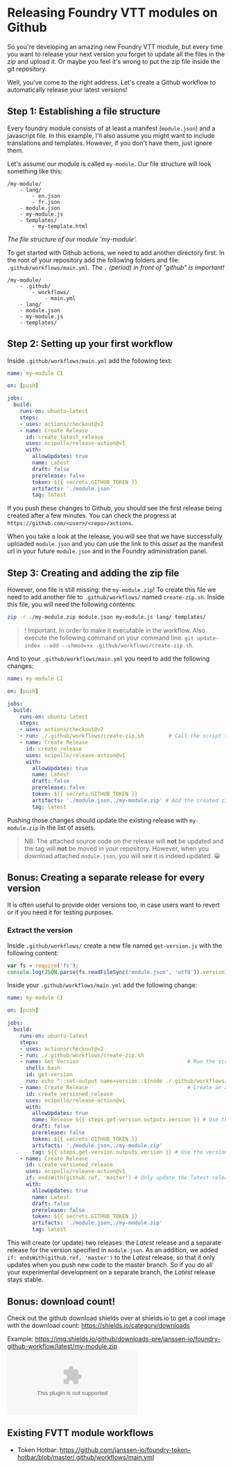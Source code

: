 # Releasing Foundry VTT modules on Github

So you're developing an amazing new Foundry VTT module, but every time you want to release your next version you forget to update all the files in the zip and upload it. Or maybe you feel it's wrong to put the zip file inside the git repository.

Well, you've come to the right address. Let's create a Github workflow to automatically release your latest versions!

## Step 1: Establishing a file structure
Every foundry module consists of at least a manifest (`module.json`) and a javascript file. In this example, I'll also assume you might want to include translations and templates. However, if you don't have them, just ignore them.

Let's assume our module is called `my-module`. Our file structure will look something like this:

```
/my-module/
    - lang/
        - en.json
        - fr.json
    - module.json
    - my-module.js
    - templates/
        - my-template.html
```
*The file structure of our module 'my-module'.*

To get started with Github actions, we need to add another directory first. In the root of your repository add the following folders and file: `.github/workflows/main.yml`. *The `.` (period) in front of "github" is important!*

```
/my-module/
    - .github/
        - workflows/
            - main.yml
    - lang/
    - module.json
    - my-module.js
    - templates/
```

## Step 2: Setting up your first workflow

Inside `.github/workflows/main.yml` add the following text:
```yml
name: my-module CI

on: [push]

jobs:
  build:
    runs-on: ubuntu-latest
    steps:
    - uses: actions/checkout@v2
    - name: Create Release
      id: create_latest_release
      uses: ncipollo/release-action@v1
      with:
        allowUpdates: true
        name: Latest
        draft: false
        prerelease: false
        token: ${{ secrets.GITHUB_TOKEN }}
        artifacts: './module.json'
        tag: latest
```

If you push these changes to Github, you should see the first release being created after a few minutes. You can check the progress at `https://github.com/<user>/<repo>/actions`.

When you take a look at the release, you will see that we have successfully uploaded `module.json` and you can use the link to this *asset* as the manifest url in your future `module.json` and in the Foundry administration panel.

## Step 3: Creating and adding the zip file
However, one file is still missing: the `my-module.zip`! To create this file we need to add another file to `.github/workflows/` named `create-zip.sh`. Inside this file, you will need the following contents:

```bash
zip -r ./my-module.zip module.json my-module.js lang/ templates/
```

> ! Important. In order to make it executable in the workflow. Also execute the following command on your command line: `git update-index --add --chmod=+x .github/workflows/create-zip.sh`.

And to your `.github/workflows/main.yml` you need to add the following changes:

```yml
name: my-module CI

on: [push]

jobs:
  build:
    runs-on: ubuntu-latest
    steps:
    - uses: actions/checkout@v2
    - run: ./.github/workflows/create-zip.sh        # Call the script to create the zip-file
    - name: Create Release
      id: create_release
      uses: ncipollo/release-action@v1
      with:
        allowUpdates: true
        name: Latest
        draft: false
        prerelease: false
        token: ${{ secrets.GITHUB_TOKEN }}
        artifacts: './module.json,./my-module.zip' # Add the created zip-file to the release
        tag: latest
```

Pushing those changes should update the existing release with `my-module.zip` in the list of assets.

> NB: The attached source code on the release will **not** be updated and the tag will **not** be moved in your repository.
> However, when you download attached `module.json`, you will see it is indeed updated. 😀

## Bonus: Creating a separate release for every version
It is often useful to provide older versions too, in case users want to revert or if you need it for testing purposes.

### Extract the version
Inside `.github/workflows/` create a new file named `get-version.js` with the following content:

```js
var fs = require('fs');
console.log(JSON.parse(fs.readFileSync('module.json', 'utf8')).version);
```

Inside your `.github/workflows/main.yml` add the following change:

```yml
name: my-module CI

on: [push]

jobs:
  build:
    runs-on: ubuntu-latest
    steps:
    - uses: actions/checkout@v2
    - run: ./.github/workflows/create-zip.sh
    - name: Get Version                                   # Run the script that returns the version from `module.json`
      shell: bash
      id: get-version
      run: echo "::set-output name=version::$(node ./.github/workflows/get-version.js)"
    - name: Create Release                                # Create an additional release for this version
      id: create_versioned_release
      uses: ncipollo/release-action@v1
      with:
        allowUpdates: true
        name: Release ${{ steps.get-version.outputs.version }} # Use the version in the name
        draft: false
        prerelease: false
        token: ${{ secrets.GITHUB_TOKEN }}
        artifacts: './module.json,./my-module.zip'
        tag: ${{ steps.get-version.outputs.version }} # Use the version as the tag
    - name: Create Release
      id: create_versioned_release
      uses: ncipollo/release-action@v1
      if: endsWith(github.ref, 'master') # Only update the latest release when pushing to the master branch
      with:
        allowUpdates: true
        name: Latest
        draft: false
        prerelease: false
        token: ${{ secrets.GITHUB_TOKEN }}
        artifacts: './module.json,./my-module.zip'
        tag: latest
```

This will create (or update) two releases: the *Latest* release and a separate release for the version specified in `module.json`.
As an addition, we added `if: endsWith(github.ref, 'master')` to the *Latest* release, so that it only updates when you push new code to the master branch.
So if you do all your experimental development on a separate branch, the *Latest* release stays stable.

## Bonus: download count!
Check out the github download shields over at shields.io to get a cool image with the download count:
https://shields.io/category/downloads

Example: https://img.shields.io/github/downloads-pre/janssen-io/foundry-github-workflow/latest/my-module.zip
![my-module-downloads](https://img.shields.io/github/downloads-pre/janssen-io/foundry-github-workflow/latest/my-module.zip)

## Existing FVTT module workflows
- Token Hotbar: https://github.com/janssen-io/foundry-token-hotbar/blob/master/.github/workflows/main.yml
